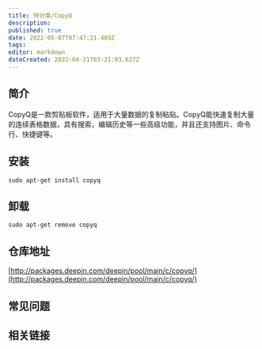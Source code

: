 ```yaml
---
title: 待分类/CopyQ
description: 
published: true
date: 2022-05-07T07:47:21.489Z
tags: 
editor: markdown
dateCreated: 2022-04-21T03:31:03.627Z
---
```


## 简介

CopyQ是一款剪贴板软件，适用于大量数据的复制粘贴。CopyQ能快速复制大量的连续表格数据，具有搜索，编辑历史等一些高级功能，并且还支持图片、命令行、快捷键等。

## 安装

`sudo apt-get install copyq`

## 卸载

`sudo apt-get remove copyq`

## 仓库地址

[http://packages.deepin.com/deepin/pool/main/c/copyq/](http://packages.deepin.com/deepin/pool/main/c/copyq/)

## 常见问题

## 相关链接

